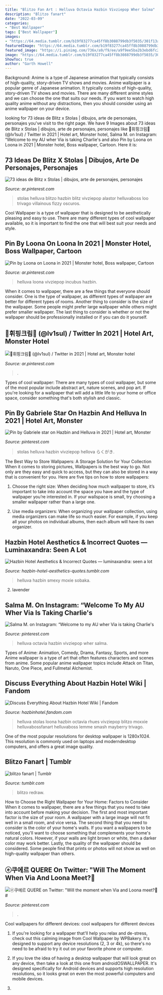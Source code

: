 ```yaml
---
title: "Blitzo Fan Art : Helluva Octavia Hazbin Vivziepop Wher Salma"
description: "Blitzo fanart"
date: "2022-03-09"
categories:
- "Best Wallpaper"
tags: ["Best Wallpaper"]
images:
- "https://64.media.tumblr.com/b19f83277ca45ff8b3088799db3f5035/301f13afc49f3f77-3e/s640x960/9be74fe2fc629a4762bedfb92d8751393acdc0a0.jpg"
featuredImage: "https://64.media.tumblr.com/b19f83277ca45ff8b3088799db3f5035/301f13afc49f3f77-3e/s640x960/9be74fe2fc629a4762bedfb92d8751393acdc0a0.jpg"
featured_image: "https://i.pinimg.com/736x/a9/f9/ee/a9f9ee5ba2b3ebd6fc20211fb52adc27.jpg"
image: "https://64.media.tumblr.com/b19f83277ca45ff8b3088799db3f5035/301f13afc49f3f77-3e/s640x960/9be74fe2fc629a4762bedfb92d8751393acdc0a0.jpg"
ShowToc: true
author: "Garth Howell"
---
```



Background: Anime is a type of Japanese animation that typically consists of high-quality, story-driven TV shows and movies.
Anime wallpaper is a popular genre of Japanese animation. It typically consists of high-quality, story-driven TV shows and movies. There are many different anime styles and we can choose the one that suits our needs. If you want to watch high quality anime without any distractions, then you should consider using an anime wallpaper on your device.

	

		
looking for 73 ideas de Blitz x Stolas | dibujos, arte de personajes, personajes you've visit to the right page. We have 9 Images about 73 ideas de Blitz x Stolas | dibujos, arte de personajes, personajes like 🍰휘핑크림🍰 (@lv1sul) / Twitter in 2021 | Hotel art, Monster hotel, Salma M. on Instagram: “Welcome to my AU wher Via is taking Charlie&#039;s and also Pin by Loona on Loona in 2021 | Monster hotel, Boss wallpaper, Cartoon. Here it is:
		
    
## 73 Ideas De Blitz X Stolas | Dibujos, Arte De Personajes, Personajes

<img loading=lazy src="https://i.pinimg.com/474x/1b/37/10/1b3710b02075eba1dfcddbfea8dbfe60.jpg" onerror="this.onerror=null;this.src='https://tse3.mm.bing.net/th?id=OIP.ZL0oaQcI6zeElwPDSDWRmgAAAA&amp;pid=15.1';" alt="73 ideas de Blitz x Stolas | dibujos, arte de personajes, personajes">

_Source: ar.pinterest.com_

>stolas helluva blitzo hazbin blitz vivziepop alastor helluvaboss loo trivago villainous fizzy oscuros. 

	

Cool Wallpaper is a type of wallpaper that is designed to be aesthetically pleasing and easy to use. There are many different types of cool wallpaper available, so it is important to find the one that will best suit your needs and style.

    
## Pin By Loona On Loona In 2021 | Monster Hotel, Boss Wallpaper, Cartoon

<img loading=lazy src="https://i.pinimg.com/736x/ae/f6/6c/aef66caaf43c4b6cf6a5bae11690402a.jpg" onerror="this.onerror=null;this.src='https://tse3.mm.bing.net/th?id=OIP.YKupx2WDN-KBvN4auNldFgHaEK&amp;pid=15.1';" alt="Pin by Loona on Loona in 2021 | Monster hotel, Boss wallpaper, Cartoon">

_Source: ar.pinterest.com_

>helluva loona vivziepop incubus hazbin. 

	

When it comes to wallpaper, there are a few things that everyone should consider. One is the type of wallpaper, as different types of wallpaper are better for different types of rooms. Another thing to consider is the size of the wallpaper. Some people might prefer large wallpaper while others might prefer smaller wallpaper. The last thing to consider is whether or not the wallpaper should be professionally installed or if you can do it yourself.

    
## 🍰휘핑크림🍰 (@lv1sul) / Twitter In 2021 | Hotel Art, Monster Hotel

<img loading=lazy src="https://i.pinimg.com/736x/7d/09/83/7d098361188cfc0893e5e043f0342f13.jpg" onerror="this.onerror=null;this.src='https://tse1.mm.bing.net/th?id=OIP.-iBeWbj5qaKYSz81mICBQAHaK4&amp;pid=15.1';" alt="🍰휘핑크림🍰 (@lv1sul) / Twitter in 2021 | Hotel art, Monster hotel">

_Source: ar.pinterest.com_

>. 

	

Types of cool wallpaper:
There are many types of cool wallpaper, but some of the most popular include abstract art, nature scenes, and pop art. If you're looking for a wallpaper that will add a little life to your home or office space, consider something that's both stylish and classic.

    
## Pin By Gabriele Star On Hazbin And Helluva In 2021 | Hotel Art, Monster

<img loading=lazy src="https://i.pinimg.com/736x/f8/39/5d/f8395d4fdf2594bed5a01213e9f48c7c.jpg" onerror="this.onerror=null;this.src='https://tse3.mm.bing.net/th?id=OIP.idX2vat3K9zqnrNo8ilIEgHaPq&amp;pid=15.1';" alt="Pin by Gabriele star on Hazbin and Helluva in 2021 | Hotel art, Monster">

_Source: pinterest.com_

>stolas helluva hazbin vivziepop hellova らくがき. 

	

The Best Way to Store Wallpapers: A Storage Solution for Your Collection
When it comes to storing pictures, Wallpapers is the best way to go. Not only are they easy and quick to access, but they can also be stored in a way that is convenient for you. Here are five tips on how to store wallpapers:
1) Choose the right size: When deciding how much wallpaper to store, it’s important to take into account the space you have and the type of wallpaper you’re interested in. If your wallspace is small, try choosing a smaller wallpaper rather than a large one.

2) Use media organizers: When organizing your wallpaper collection, using media organizers can make life so much easier. For example, if you keep all your photos on individual albums, then each album will have its own organizer.

    
## Hazbin Hotel Aesthetics &amp; Incorrect Quotes — Luminaxandra: Seen A Lot

<img loading=lazy src="https://66.media.tumblr.com/eb02a88460ebe30f8470ba17f1cbae66/208abb3057252d55-d6/s1280x1920/acb981397c6fdb5b9841aa938b8cc03e44031424.jpg" onerror="this.onerror=null;this.src='https://tse4.mm.bing.net/th?id=OIP.5rRR-5WobRiUL433qVPeWwHaKU&amp;pid=15.1';" alt="Hazbin Hotel Aesthetics &amp; Incorrect Quotes — luminaxandra: seen a lot">

_Source: hazbin-hotel-aesthetics-quotes.tumblr.com_

>helluva hazbin smexy moxie sobaka. 

	

2. lavender 

    
## Salma M. On Instagram: “Welcome To My AU Wher Via Is Taking Charlie&#039;s

<img loading=lazy src="https://i.pinimg.com/736x/a9/f9/ee/a9f9ee5ba2b3ebd6fc20211fb52adc27.jpg" onerror="this.onerror=null;this.src='https://tse4.mm.bing.net/th?id=OIP.cHc84LAy3HuYiA_2JeiWiQHaD3&amp;pid=15.1';" alt="Salma M. on Instagram: “Welcome to my AU wher Via is taking Charlie&#039;s">

_Source: pinterest.com_

>helluva octavia hazbin vivziepop wher salma. 

	

Types of Anime: Animation, Comedy, Drama, Fantasy, Sports, and more
Anime wallpaper is a type of art that often features characters and scenes from anime. Some popular anime wallpaper topics include Attack on Titan, Naruto, One Piece, and Fullmetal Alchemist.

    
## Discuss Everything About Hazbin Hotel Wiki | Fandom

<img loading=lazy src="https://static.wikia.nocookie.net/85e3b2dd-91d4-41bd-b990-9411da813203" onerror="this.onerror=null;this.src='https://tse1.mm.bing.net/th?id=OIP.4kKbQtp1Mf9PRYD0kRa0HwHaEC&amp;pid=15.1';" alt="Discuss Everything About Hazbin Hotel Wiki | Fandom">

_Source: hazbinhotel.fandom.com_

>helluva stolas loona hazbin octavia rhues vivziepop blitzo moxxie helluvabossfanart helluvaboss lemme smash mayberry trivago. 

	

One of the most popular resolutions for desktop wallpaper is 1280x1024. This resolution is commonly used on laptops and moderndesktop computers, and offers a great image quality.

    
## Blitzo Fanart | Tumblr

<img loading=lazy src="https://64.media.tumblr.com/b19f83277ca45ff8b3088799db3f5035/301f13afc49f3f77-3e/s640x960/9be74fe2fc629a4762bedfb92d8751393acdc0a0.jpg" onerror="this.onerror=null;this.src='https://tse3.mm.bing.net/th?id=OIP.CrNVHqwCvqVzmJ8kfbA6LQHaI_&amp;pid=15.1';" alt="blitzo fanart | Tumblr">

_Source: tumblr.com_

>blitzo redraw. 

	

How to Choose the Right Wallpaper for Your Home: Factors to Consider
When it comes to wallpaper, there are a few things that you need to take into account before making your decision. The first and most important factor is the size of your room. A wallpaper with a large image will not fit well in a small room, and vice versa. 
The second thing that you need to consider is the color of your home's walls. If you want a wallpapers to be noticed, you'll want to choose something that complements your home's natural colors. However, if your walls are light brown or white, then a darker color may work better. 
Lastly, the quality of the wallpaper should be considered. Some people find that prints or photos will not show as well on high-quality wallpaper than others.

    
## ⓔ쿠에르 QUERE On Twitter: &quot;Will The Moment When Via And Loona Meet?🥰 #

<img loading=lazy src="https://i.pinimg.com/736x/7f/e9/bd/7fe9bd8cc8334b438effb0604d8d4c90.jpg" onerror="this.onerror=null;this.src='https://tse3.mm.bing.net/th?id=OIP.SHW0k441JT5a1HAWTQpeqAHaFO&amp;pid=15.1';" alt="ⓔ쿠에르 QUERE on Twitter: &quot;Will the moment when Via and Loona meet?🥰 #">

_Source: pinterest.com_

>. 

	

Cool wallpapers for different devices:
cool wallpapers for different devices 

1. If you're looking for a wallpaper that'll help you relax and de-stress, check out this calming image from Cool Wallpaper by WPBakery. It's designed to support any device resolutions (2, 3 or 4k), so there's no need to be afraid to try it out on your favorite phone or computer.

2. If you love the idea of having a desktop wallpaper that will look great on any device, then take a look at this one from androidOSWALLPAPER. It's designed specifically for Android devices and supports high resolution resolutions, so it looks great on even the most powerful computers and mobile devices.

3.

